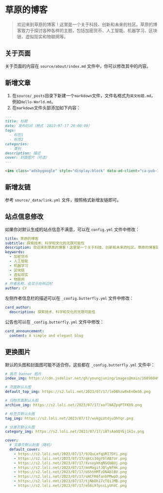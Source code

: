 # 草原的博客

> 欢迎来到草原的博客！这里是一个关于科技、创新和未来的社区。草原的博客致力于探讨各种各样的主题，包括加密货币、人工智能、机器学习、区块链、虚拟现实和物联网等。

## 关于页面

关于页面的内容在 `source/about/index.md` 文件中，你可以修改其中的内容。

## 新增文章

1. 在`source/_posts`目录下新建一个`markdown`文件，文件名格式为`英文标题.md`，例如`Hello-World.md`。
2. 在`markdown`文件头部添加如下内容：

```md
---
title: 标题
date: 发布时间（格式：2023-07-17 20:00:00）
tags:
  - 标签1
  - 标签2
categories:
  - 类别
description: 描述
cover: 封面图片（可选）
---

<ins class="adsbygoogle" style="display:block" data-ad-client="ca-pub-7029815294762181" data-ad-slot="6412968057" data-ad-format="auto" data-full-width-responsive="true"></ins><script>(adsbygoogle = window.adsbygoogle || []).push({});</script>
```

## 新增友链

参考 `source/_data/link.yml` 文件，按照格式新增友链即可。

## 站点信息修改

如果你对默认生成的站点信息不满意，可以在 `config.yml` 文件中修改：

```yml
title: 草原的博客
subtitle: 探索技术、科学和文化的无限可能性
description: 欢迎来到草原的博客！这里是一个关于科技、创新和未来的社区。草原的博客致力于探讨各种各样的主题，包括加密货币、人工智能、机器学习、区块链、虚拟现实和物联网等。
keywords:
  - 加密货币
  - 人工智能
  - 机器学习
  - 区块链
  - 虚拟现实
  - 物联网
# 作者名称，会显示在侧边栏
author: CY
```

左侧作者信息栏的描述可以在 `_config.butterfly.yml` 文件中修改：

```yml
card_author:
  description: 探索技术、科学和文化的无限可能性
```

公告也可以在 `_config.butterfly.yml` 文件中修改：

```yml
card_announcement:
  content: A simple and elegant blog
```

## 更换图片

默认的头图和封面图可能不适合你，这些都在 `_config.butterfly.yml` 文件中：

```yml
# 首页 banner 图片
index_img: https://cdn.jsdelivr.net/gh/youngjuning/images@main/1689604945346.png

# 页面默认头图
default_top_img: https://s2.loli.net/2023/07/17/leDBhzw8xEnOmS6.png

# 归档页面默认头图
archive_img: https://s2.loli.net/2023/07/17/xoflNAZpqPTFKU9.png

# 标签页默认头图
tag_img: https://s2.loli.net/2023/07/17/wvkgLUtdju3hYqr.png

# 分类页默认头图
category_img: https://s2.loli.net/2023/07/17/i8TsAaOQYEj1kIv.png

cover:
  # 文章页默认封面（随机）
  default_cover:
    - https://s2.loli.net/2023/07/17/9JQuLefqURI7DYi.png
    - https://s2.loli.net/2023/07/17/qkCs3dgYblAB7ar.png
    - https://s2.loli.net/2023/07/17/XvsoykKqNSQbBUj.png
    - https://s2.loli.net/2023/07/17/mnMagitJQlyNfHk.png
    - https://s2.loli.net/2023/07/17/UShtHMTzDNAblBV.png
    - https://s2.loli.net/2023/07/17/sHCFR6fanbPMwpD.png
    - https://s2.loli.net/2023/07/17/tjNbDh17cTQiJMB.png
    - https://s2.loli.net/2023/07/17/eS6iXfpscLyUhVC.png
```